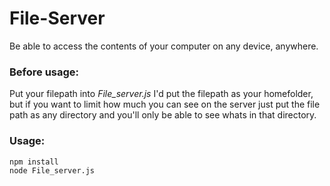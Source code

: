 # File-Server
Be able to access the contents of your computer on any device, anywhere.

### Before usage:

Put your filepath into *File_server.js*
I'd put the filepath as your homefolder, but if you want to limit how much you can see on the
server just put the file path as any directory and you'll only be able to see whats in that directory.

### Usage:

`npm install`   
`node File_server.js`

